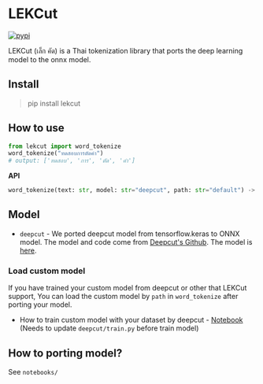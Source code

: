 # LEKCut
<a href="https://pypi.python.org/pypi/lekcut"><img alt="pypi" src="https://img.shields.io/pypi/v/lekcut.svg"/></a>

LEKCut (เล็ก คัด) is a Thai tokenization library that ports the deep learning model to the onnx model.

## Install

> pip install lekcut

## How to use

```python
from lekcut import word_tokenize
word_tokenize("ทดสอบการตัดคำ")
# output: ['ทดสอบ', 'การ', 'ตัด', 'คำ']
```

**API**

```python
word_tokenize(text: str, model: str="deepcut", path: str="default") -> List[str]
```

## Model
- ```deepcut``` - We ported deepcut model from tensorflow.keras to ONNX model. The model and code come from [Deepcut's Github](https://github.com/rkcosmos/deepcut). The model is [here](https://github.com/PyThaiNLP/LEKCut/blob/main/lekcut/model/deepcut.onnx).

### Load custom model

If you have trained your custom model from deepcut or other that LEKCut support, You can load the custom model by ```path``` in ```word_tokenize``` after porting your model.

- How to train custom model with your dataset by deepcut - [Notebook](https://github.com/rkcosmos/deepcut/blob/master/notebooks/training.ipynb) (Needs to update ```deepcut/train.py``` before train model)

## How to porting model?

See ```notebooks/```
